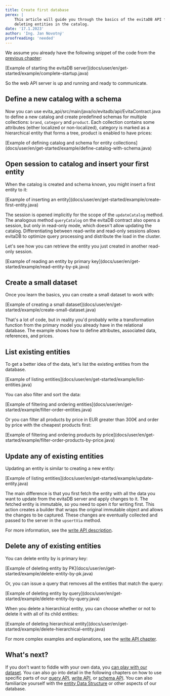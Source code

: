 ```yaml
---
title: Create first database
perex: |
    This article will guide you through the basics of the evitaDB API for creating, updating, querying and 
    deleting entities in the catalog.  
date: '17.1.2023'
author: 'Ing. Jan Novotný'
proofreading: 'needed'
---
```


We assume you already have the following snippet of the code from the [previous chapter](run-evitadb.md):

<SourceCodeTabs>
[Example of starting the evitaDB server](docs/user/en/get-started/example/complete-startup.java)
</SourceCodeTabs>

So the web API server is up and running and ready to communicate.

## Define a new catalog with a schema

Now you can use <SourceClass>evita_api/src/main/java/io/evitadb/api/EvitaContract.java</SourceClass> to define a new 
catalog and create predefined schemas for multiple collections: `brand`, `category` and `product`. Each collection 
contains some attributes (either localized or non-localized), category is marked as a hierarchical entity that forms 
a tree, product is enabled to have prices:

<SourceCodeTabs requires="docs/blog/en/examples/client-setup">
[Example of defining catalog and schema for entity collections](docs/user/en/get-started/example/define-catalog-with-schema.java)
</SourceCodeTabs>

## Open session to catalog and insert your first entity

When the catalog is created and schema known, you might insert a first entity to it:

<SourceCodeTabs requires="docs/user/en/get-started/example/complete-startup.java">
[Example of inserting an entity](docs/user/en/get-started/example/create-first-entity.java)
</SourceCodeTabs>

The session is opened implicitly for the scope of the `updateCatalog` method. The analogous method `queryCatalog` on 
the evitaDB contract also opens a session, but only in read-only mode, which doesn't allow updating the catalog. 
Differentiating between read-write and read-only sessions allows evitaDB to optimize query processing and distribute 
the load in the cluster.

Let's see how you can retrieve the entity you just created in another read-only session.

<SourceCodeTabs requires="docs/user/en/get-started/example/create-first-entity.java">
[Example of reading an entity by primary key](docs/user/en/get-started/example/read-entity-by-pk.java)
</SourceCodeTabs>

## Create a small dataset

Once you learn the basics, you can create a small dataset to work with:

<SourceCodeTabs requires="docs/user/en/get-started/example/complete-startup.java">
[Example of creating a small dataset](docs/user/en/get-started/example/create-small-dataset.java)
</SourceCodeTabs>

That's a lot of code, but in reality you'd probably write a transformation function from the primary model you already
have in the relational database. The example shows how to define attributes, associated data, references, and prices.

## List existing entities

To get a better idea of the data, let's list the existing entities from the database.

<SourceCodeTabs requires="docs/user/en/get-started/example/create-small-dataset.java">
[Example of listing entities](docs/user/en/get-started/example/list-entities.java)
</SourceCodeTabs>

You can also filter and sort the data:

<SourceCodeTabs requires="docs/user/en/get-started/example/create-small-dataset.java">
[Example of filtering and ordering entities](docs/user/en/get-started/example/filter-order-entities.java)
</SourceCodeTabs>

Or you can filter all products by price in EUR greater than 300€ and order by price with the cheapest products first:

<SourceCodeTabs requires="docs/user/en/get-started/example/create-small-dataset.java">
[Example of filtering and ordering products by price](docs/user/en/get-started/example/filter-order-products-by-price.java)
</SourceCodeTabs>

## Update any of existing entities

Updating an entity is similar to creating a new entity:

<SourceCodeTabs requires="docs/user/en/get-started/example/create-small-dataset.java">
[Example of listing entities](docs/user/en/get-started/example/update-entity.java)
</SourceCodeTabs>

The main difference is that you first fetch the entity with all the data you want to update from the evitaDB server and
apply changes to it. The fetched entity is immutable, so you need to open it for writing first. This action creates a
builder that wraps the original immutable object and allows the changes to be captured. These changes are eventually
collected and passed to the server in the `upsertVia` method.

For more information, see the [write API description](../use/write-api.md). 

## Delete any of existing entities

You can delete entity by is primary key:

<SourceCodeTabs requires="docs/user/en/get-started/example/create-small-dataset.java">
[Example of deleting entity by PK](docs/user/en/get-started/example/delete-entity-by-pk.java)
</SourceCodeTabs>

Or, you can issue a query that removes all the entities that match the query:

<SourceCodeTabs requires="docs/user/en/get-started/example/create-small-dataset.java">
[Example of deleting entity by query](docs/user/en/get-started/example/delete-entity-by-query.java)
</SourceCodeTabs>

When you delete a hierarchical entity, you can choose whether or not to delete it with all of its child entities:

<SourceCodeTabs requires="docs/user/en/get-started/example/create-small-dataset.java">
[Example of deleting hierarchical entity](docs/user/en/get-started/example/delete-hierarchical-entity.java)
</SourceCodeTabs>

For more complex examples and explanations, see the [write API chapter](../use/write-api.md).

## What's next?

If you don't want to fiddle with your own data, you [can play with our dataset](query-our-dataset.md).
You can also go into detail in the following chapters on how to use specific parts of
our [query API](../use/query-api.md), [write API](../use/write-api.md), or [schema API](../use/schema.md).
You can also familiarize yourself with the [entity Data Structure](../use/entity.md) or other aspects of our database.